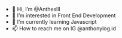 - 👋 Hi, I’m @Antheslll
- 👀 I’m interested in Front End Development
- 🌱 I’m currently learning Javascript
- 📫 How to reach me on IG @anthonylog.id


<!---
Antheslll/Antheslll is a ✨ special ✨ repository because its `README.md` (this file) appears on your GitHub profile.
You can click the Preview link to take a look at your changes.
--->
